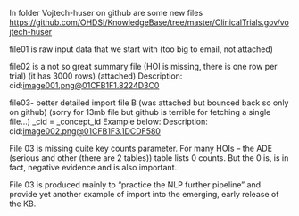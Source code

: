 In folder Vojtech-huser on github are some new files
https://github.com/OHDSI/KnowledgeBase/tree/master/ClinicalTrials.gov/vojtech-huser
 
 
 
file01 is raw input data that we start with (too big to email, not attached)
 
file02 is a not so great summary file (HOI is missing, there is one row per trial)  (it has 3000 rows) (attached)
Description: cid:image001.png@01CFB1F1.8224D3C0
 
 
file03- better detailed import file B (was attached but bounced back so only on github) (sorry for 13mb file but github is terrible for fetching a single file…)
_cid = _concept_id
Example below:
Description: cid:image002.png@01CFB1F3.1DCDF580
 
File 03 is missing quite key counts parameter. For many HOIs – the ADE (serious and other (there are 2 tables)) table lists 0 counts. But the 0 is, is in fact, negative evidence and is also important.
 
File 03 is produced mainly to “practice the NLP further pipeline” and provide yet another example of import into the emerging, early release of the KB.
